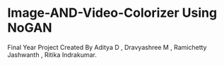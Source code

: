 # Image-AND-Video-Colorizer Using NoGAN
Final Year Project Created By Aditya D , Dravyashree M , Ramichetty Jashwanth , Ritika Indrakumar.
